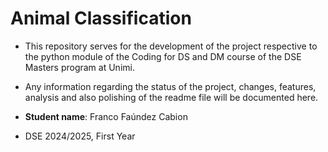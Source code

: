 # Animal Classification

- This repository serves for the development of the project respective to the python module of the Coding for DS and DM course of the DSE Masters program at Unimi.
- Any information regarding the status of the project, changes, features, analysis and also polishing of the readme file will be documented here.

- **Student name**: Franco Faúndez Cabion
- DSE 2024/2025, First Year
